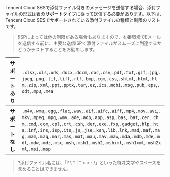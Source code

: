 Tencent Cloud SESで添付ファイル付きのメッセージを送信する場合、添付ファイルの形式は表の**サポート**タイプに従って送信する必要があります。以下は、Tencent Cloud SESでサポートされている添付ファイルの種類と制限のリストです。
>!ISPによっては他の制限がある場合もありますので、本番環境でEメールを送信する前に、主要な送信ISPで添付ファイルがスムーズに到達するかどうかテストすることをお勧めします。

<table>
<thead>
<tr>
<th>サポートあり</th>
<td style="word-break: break-all"><code>.xlsx</code>,<code>.xls</code>,<code>.ods</code>,<code>.docx</code>,<code>.docm</code>,<code>.doc</code>,<code>.csv</code>,<code>.pdf</code>,<code>.txt</code>,<code>.gif</code>,<code>.jpg</code>,<code>.jpeg</code>,<code>.png</code>,<code>.tif</code>,<code>.tiff</code>,<code>.rtf</code>,<code>.bmp</code>,<code>.cgm</code>,<code>.css</code>,<code>.shtml</code>,<code>.html</code>,<code>.htm</code>,<code>.zip</code>,<code>.xml</code>,<code>.ppt</code>,<code>.pptx</code>,<code>.tar</code>,<code>.ez</code>,<code>.ics</code>,<code>.mobi</code>,<code>.msg</code>,<code>.pub</code>,<code>.eps</code>,<code>.odt</code>,<code>.mp3</code>,<code>.m4a
</code></td></tr>
</thead>
<tbody><tr>
<th>サポートなし</th>
<td style="word-break: break-all"><code>.m4v</code>,<code>.wma</code>,<code>.ogg</code>,<code>.flac</code>,<code>.wav</code>,<code>.aif</code>,<code>.aifc</code>,<code>.aiff</code>,<code>.mp4</code>,<code>.mov</code>,<code>.avi</code>,<code>.mkv</code>,<code>.mpeg</code>,<code>.mpg</code>,<code>.wmv</code>,<code>.ade</code>,<code>.adp</code>,<code>.app</code>,<code>.asp</code>,<code>.bas</code>,<code>.bat</code>,<code>.cer</code>,<code>.chm</code>,<code>.cmd</code>,<code>.com</code>,<code>.cpl</code>,<code>.crt</code>,<code>.csh</code>,<code>.der</code>,<code>.exe</code>,<code>.fxp</code>,<code>.gadget</code>,<code>.hlp</code>,<code>.hta</code>,<code>.inf</code>,<code>.ins</code>,<code>.isp</code>,<code>.its</code>,<code>.js</code>,<code>.jse</code>,<code>.ksh</code>,<code>.lib</code>,<code>.lnk</code>,<code>.mad</code>,<code>.maf</code>,<code>.mag</code>,<code>.mam</code>,<code>.maq</code>,<code>.mar</code>,<code>.mas</code>,<code>.mat</code>,<code>.mau</code>,<code>.mav</code>,<code>.maw</code>,<code>.mda</code>,<code>.mdb</code>,<code>.mde</code>,<code>.mdt</code>,<code>.mdw</code>,<code>.mdz</code>,<code>.msc</code>,<code>.msh</code>,<code>.msh1</code>,<code>.msh2</code>,<code>.mshxml</code>,<code>.msh1xml</code>,<code>.msh2xml</code>,<code>.msi</code>,<code>.msp</code></td>
</tr>
</tbody></table>

>?添付ファイル名には、「? \ * | " < > : /」といった特殊文字やスペースを含めることはできません。

